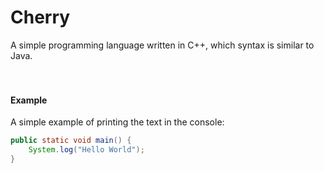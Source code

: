 # Cherry
A simple programming language written in C++, which syntax is similar to Java.
<br>
<br>
<br>
#### Example
A simple example of printing the text in the console:
```java
public static void main() {
    System.log("Hello World");
}
```
